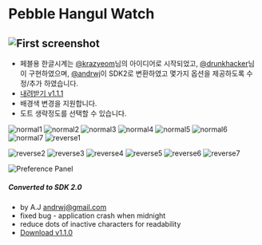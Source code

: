 Pebble Hangul Watch
===================

![First screenshot](https://raw2.github.com/andrwj/pebble-hangul-watch/master/screenshot.jpg)
--
* 페블용 한글시계는 [@krazyeom](http://twitter.com/krazyeom)님의 아이디어로 시작되었고, [@drunkhacker](http://twitter.com/drunkhacker)님이 구현하였으며, [@andrwj](http://twitter.com/andrwj)이 SDK2로 변환하였고 몇가지 옵션을 제공하도록 수정/추가 하였습니다. 
* [내려받기 v1.1.1](https://raw2.github.com/andrwj/pebble-hangul-watch/master/pebble-hangul-watch-v1.1.1.pbw) 
* 배경색 변경을 지원합니다.
* 도트 생략정도를 선택할 수 있습니다.

![normal1](https://raw2.github.com/andrwj/pebble-hangul-watch/master/docs/1.png)   ![normal2](https://raw2.github.com/andrwj/pebble-hangul-watch/master/docs/2.png)   ![normal3](https://raw2.github.com/andrwj/pebble-hangul-watch/master/docs/3.png)   ![normal4](https://raw2.github.com/andrwj/pebble-hangul-watch/master/docs/4.png)   ![normal5](https://raw2.github.com/andrwj/pebble-hangul-watch/master/docs/5.png)   ![normal6](https://raw2.github.com/andrwj/pebble-hangul-watch/master/docs/6.png)   ![normal7](https://raw2.github.com/andrwj/pebble-hangul-watch/master/docs/7.png)   ![reverse1](https://raw2.github.com/andrwj/pebble-hangul-watch/master/docs/r1.png)   

![reverse2](https://raw2.github.com/andrwj/pebble-hangul-watch/master/docs/r2.png)   ![reverse3](https://raw2.github.com/andrwj/pebble-hangul-watch/master/docs/r3.png)   ![reverse4](https://raw2.github.com/andrwj/pebble-hangul-watch/master/docs/r4.png)   ![reverse5](https://raw2.github.com/andrwj/pebble-hangul-watch/master/docs/r5.png)   ![reverse6](https://raw2.github.com/andrwj/pebble-hangul-watch/master/docs/r6.png)   ![reverse7](https://raw2.github.com/andrwj/pebble-hangul-watch/master/docs/r7.png)   

![Preference Panel](https://raw2.github.com/andrwj/pebble-hangul-watch/master/docs/hangul-watch-preferences.png)   


##### Converted to SDK 2.0 
* by A.J <andrwj@gmail.com>
* fixed bug - application crash when midnight 
* reduce dots of inactive characters for readability
* [Download v1.1.0](https://raw2.github.com/andrwj/pebble-hangul-watch/master/pebble-hangul-watch.pbw)   
